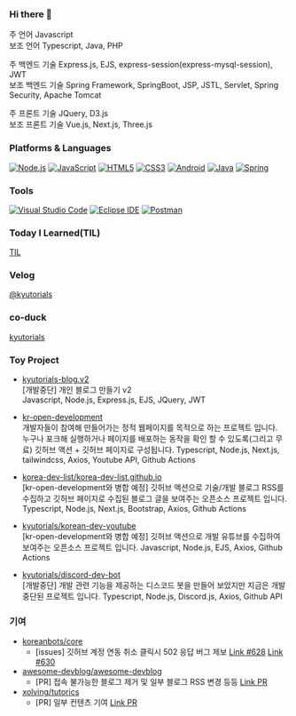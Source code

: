 ### Hi there 👋
주 언어 Javascript<br/>
보조 언어 Typescript, Java, PHP<br/>

주 백엔드 기술 Express.js, EJS, express-session(express-mysql-session), JWT<br/>
보조 백엔드 기술 Spring Framework, SpringBoot, JSP, JSTL, Servlet, Spring Security, Apache Tomcat<br/>

주 프론트 기술 JQuery, D3.js<br/>
보조 프론트 기술 Vue.js, Next.js, Three.js

### Platforms & Languages
[![Node.js](https://img.shields.io/badge/Node.js-339933?style=flat-square&logo=Node.js&logoColor=FFFFFF)](#)
[![JavaScript](https://img.shields.io/badge/JavaScript-F7DF1E?style=flat-square&logo=JavaScript&logoColor=FFFFFF)](#)
[![HTML5](https://img.shields.io/badge/HTML5-E34F26?style=flat-square&logo=HTML5&logoColor=FFFFFF)](#)
[![CSS3](https://img.shields.io/badge/CSS3-1572B6?style=flat-square&logo=CSS3&logoColor=FFFFFF)](#)
[![Android](https://img.shields.io/badge/Android-3DDC84?style=flat-square&logo=Android&logoColor=FFFFFF)](#)
[![Java](https://img.shields.io/badge/Java-007396?style=flat-square&logo=Java&logoColor=FFFFFF)](#)
[![Spring](https://img.shields.io/badge/Spring-6DB33F?style=flat-square&logo=Spring&logoColor=FFFFFF)](#)

### Tools
[![Visual Studio Code](https://img.shields.io/badge/Visual%20Studio%20Code-007ACC?style=flat-square&logo=Visual%20Studio%20Code&logoColor=FFFFFF)](#)
[![Eclipse IDE](https://img.shields.io/badge/Eclipse%20IDE-2C2255?style=flat-square&logo=Eclipse%20IDE&logoColor=FFFFFF)](#)
[![Postman](https://img.shields.io/badge/Postman-FF6C37?style=flat-square&logo=Postman&logoColor=FFFFFF)](#)

### Today I Learned(TIL)
[TIL](https://github.com/kyutorials/TIL)

### Velog
[@kyutorials](https://velog.io/@kyutorials)

### co-duck
[kyutorials](https://co-duck.com/ducks/kyutorials)

### Toy Project

- [kyutorials-blog.v2](https://github.com/kyutorials/kyutorials-blog.v2.git)   
  [개발중단] 개인 블로그 만들기 v2   
  Javascript, Node.js, Express.js, EJS, JQuery, JWT

- [kr-open-development](https://github.com/kr-open-development)   
  개발자들이 참여해 만들어가는 정적 웹페이지를 목적으로 하는 프로젝트 입니다.   
  누구나 포크해 실행하거나 페이지를 배포하는 동작을 확인 할 수 있도록(그리고 무료) 깃허브 액션 + 깃허브 페이지로 구성됩니다.
  Typescript, Node.js, Next.js, tailwindcss, Axios, Youtube API, Github Actions

- [korea-dev-list/korea-dev-list.github.io](https://github.com/korea-dev-list/korea-dev-list.github.io)   
  [kr-open-development와 병합 예정] 깃허브 액션으로 기술/개발 블로그 RSS를 수집하고 깃허브 페이지로 수집된 블로그 글을 보여주는 오픈소스 프로젝트 입니다.
  Typescript, Node.js, Next.js, Bootstrap, Axios, Github Actions

- [kyutorials/korean-dev-youtube](https://github.com/kyutorials/korean-dev-youtube)   
  [kr-open-development와 병합 예정] 깃허브 액션으로 개발 유튜브를 수집하여 보여주는 오픈소스 프로젝트 입니다.
  Javascript, Node.js, EJS, Axios, Github Actions

- [kyutorials/discord-dev-bot](https://github.com/kyutorials/discord-dev-bot)   
  [개발중단] 개발 관련 기능을 제공하는 디스코드 봇을 만들어 보았지만 지금은 개발 중단된 프로젝트 입니다.
  Typescript, Node.js, Discord.js, Axios, Github API

### 기여
- [koreanbots/core](https://github.com/koreanbots/core)
  * [issues] 깃허브 계정 연동 취소 클릭시 502 응답 버그 제보 [Link #628](https://github.com/koreanbots/core/issues/628) [Link #630](https://github.com/koreanbots/core/issues/630)
- [awesome-devblog/awesome-devblog](https://github.com/awesome-devblog/awesome-devblog)
  * [PR] 접속 불가능한 블로그 제거 및 일부 블로그 RSS 변경 등등 [Link PR](https://github.com/awesome-devblog/awesome-devblog/pulls?q=is%3Apr+author%3Akyutorials)
- [xolving/tutorics](https://github.com/xolving/tutorics)
  * [PR] 일부 컨텐츠 기여 [Link PR](https://github.com/xolving/tutorics/pulls?q=is%3Apr+author%3Akyutorials)

<!--
**kyutorials/kyutorials** is a ✨ _special_ ✨ repository because its `README.md` (this file) appears on your GitHub profile.

Here are some ideas to get you started:

- 🔭 I’m currently working on ...
- 🌱 I’m currently learning ...
- 👯 I’m looking to collaborate on ...
- 🤔 I’m looking for help with ...
- 💬 Ask me about ...
- 📫 How to reach me: ...
- 😄 Pronouns: ...
- ⚡ Fun fact: ...
-->
